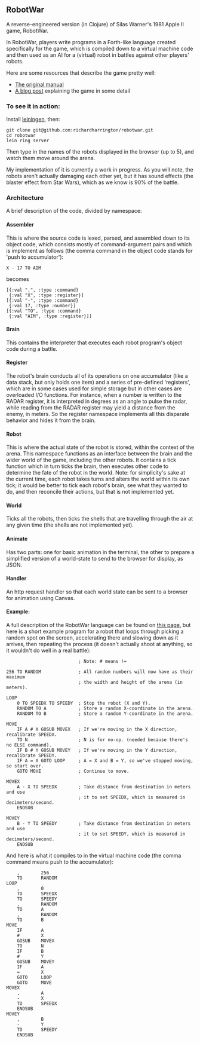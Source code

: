 RobotWar
--------

A reverse-engineered version (in Clojure) of Silas Warner's 1981 Apple II game, RobotWar.

In RobotWar, players write programs in a Forth-like language created specifically for the game, which is compiled down to a virtual machine code and then used as an AI for a (virtual) robot in battles against other players' robots. 

Here are some resources that describe the game pretty well:

* [The original manual](ftp://ftp.apple.asimov.net/pub/apple_II/documentation/games/misc/Robotwar.pdf)
* [A blog post](http://www.filfre.net/2012/01/robot-war/) explaining the game in some detail

### To see it in action:

Install [leiningen](http://leiningen.org), then:

    git clone git@github.com:richardharrington/robotwar.git
    cd robotwar
    lein ring server
    
Then type in the names of the robots displayed in the browser (up to 5), and watch them move around the arena.

My implementation of it is currently a work in progress.  As you will note, the robots aren't actually damaging each other yet, but it has sound effects (the blaster effect from Star Wars), which as we know is 90% of the battle.

### Architecture

A brief description of the code, divided by namespace:

#### Assembler

This is where the source code is lexed, parsed, and assembled down to its object code, which consists mostly of command-argument pairs and which is implement as follows (the comma command in the object code stands for 'push to accumulator'):

    X - 17 TO AIM

becomes

    [{:val ",", :type :command} 
     {:val "X", :type :register}] 
    [{:val "-", :type :command} 
     {:val 17, :type :number}] 
    [{:val "TO", :type :command} 
     {:val "AIM", :type :register}]]

#### Brain

This contains the interpreter that executes each robot program's object code during a battle.

#### Register

The robot's brain conducts all of its operations on one accumulator (like a data stack, but only holds one item) and a series of pre-defined 'registers', which are in some cases used for simple storage but in other cases are overloaded I/O functions. For instance, when a number is written to the RADAR register, it is interpreted in degrees as an angle to pulse the radar, while reading from the RADAR register may yield a distance from the enemy, in meters. So the register namespace implements all this disparate behavior and hides it from the brain.

#### Robot

This is where the actual state of the robot is stored, within the context of the arena. This namespace functions as an interface between the brain and the wider world of the game, including the other robots. It contains a tick function which in turn ticks the brain, then executes other code to determine the fate of the robot in the world. Note: for simplicity's sake at the current time, each robot takes turns and alters the world within its own tick; it would be better to tick each robot's brain, see what they wanted to do, and then reconcile their actions, but that is not implemented yet.

#### World

Ticks all the robots, then ticks the shells that are travelling through the air at any given time (the shells are not implemented yet).

#### Animate

Has two parts: one for basic animation in the terminal, the other to prepare a simplified version of a world-state to send to the browser for display, as JSON.

#### Handler

An http request handler so that each world state can be sent to a browser for animation using Canvas.

#### Example:

A full description of the RobotWar language can be found on [this page](http://corewar.co.uk/robotwar/robotwar.txt), but here is a short example program for a robot that loops through picking a random spot on the screen, accelerating there and slowing down as it arrives, then repeating the process (it doesn't actually shoot at anything, so it wouldn't do well in a real battle):

                               ; Note: # means !=
    
    256 TO RANDOM              ; All random numbers will now have as their maximum
                               ; the width and height of the arena (in meters).
    
    LOOP
        0 TO SPEEDX TO SPEEDY  ; Stop the robot (X and Y). 
        RANDOM TO A            ; Store a random X-coordinate in the arena.
        RANDOM TO B            ; Store a random Y-coordinate in the arena.
    
    MOVE
        IF A # X GOSUB MOVEX   ; If we're moving in the X direction, recalibrate SPEEDX.
        TO N                   ; N is for no-op. (needed because there's no ELSE command).
        IF B # Y GOSUB MOVEY   ; If we're moving in the Y direction, recalibrate SPEEDY. 
        IF A = X GOTO LOOP     ; A = X and B = Y, so we've stopped moving, so start over. 
        GOTO MOVE              ; Continue to move.
         
    MOVEX 
        A - X TO SPEEDX        ; Take distance from destination in meters and use
                               ; it to set SPEEDX, which is measured in decimeters/second.
        ENDSUB
    
    MOVEY
        B - Y TO SPEEDY        ; Take distance from destination in meters and use
                               ; it to set SPEEDY, which is measured in decimeters/second.
        ENDSUB  
    
And here is what it compiles to in the virtual machine code (the comma command means push to the accumulator):

        ,        256
        TO       RANDOM
    LOOP
        ,        0
        TO       SPEEDX
        TO       SPEEDY
        ,        RANDOM
        TO       A
        ,        RANDOM
        TO       B
    MOVE
        IF       A
        #        X
        GOSUB    MOVEX
        TO       N
        IF       B
        #        Y
        GOSUB    MOVEY
        IF       A
        =        X
        GOTO     LOOP
        GOTO     MOVE
    MOVEX
        ,        A
        -        X
        TO       SPEEDX
        ENDSUB
    MOVEY
        ,        B
        -        Y
        TO       SPEEDY
        ENDSUB
        
        
            
